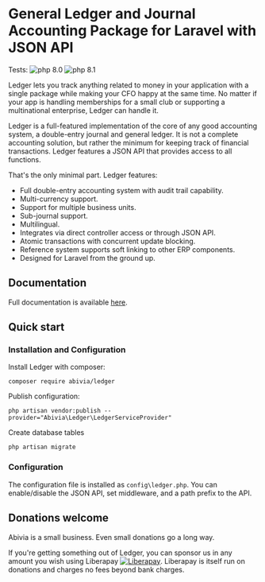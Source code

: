 # General Ledger and Journal Accounting Package for Laravel with JSON API

Tests: ![php 8.0](https://github.com/abivia/ledger/actions/workflows/php80.yml/badge.svg) ![php 8.1](https://github.com/abivia/ledger/actions/workflows/php81.yml/badge.svg)

Ledger lets you track anything related to money in your application with a
single package while making your CFO happy at the same time. No matter if
your app is handling memberships for a small club or supporting a multinational
enterprise, Ledger can handle it.

Ledger is a full-featured implementation of the core of any good accounting system, a double-entry
journal and general ledger. It is not a complete accounting solution, but rather the minimum for
keeping track of financial transactions. Ledger features a JSON API that provides access to all
functions.

That's the only minimal part. Ledger features:

- Full double-entry accounting system with audit trail capability.
- Multi-currency support.
- Support for multiple business units.
- Sub-journal support.
- Multilingual.
- Integrates via direct controller access or through JSON API.
- Atomic transactions with concurrent update blocking.
- Reference system supports soft linking to other ERP components.
- Designed for Laravel from the ground up.

## Documentation

Full documentation is available [here](https://ledger.abivia.com/).

## Quick start

### Installation and Configuration

Install Ledger with composer:

`composer require abivia/ledger`

Publish configuration:

`php artisan vendor:publish --provider="Abivia\Ledger\LedgerServiceProvider"`

Create database tables

`php artisan migrate`

### Configuration

The configuration file is installed as `config\ledger.php`. You can enable/disable the 
JSON API, set middleware, and a path prefix to the API.

## Donations welcome

Abivia is a small business. Even small donations go a long way.

If you're getting something out of Ledger, you can sponsor us in any amount you wish using Liberapay
[![Liberapay](https://liberapay.com/assets/widgets/donate.svg)](https://liberapay.com/abivia/donate).
Liberapay is itself run on donations and charges no fees beyond bank charges.
